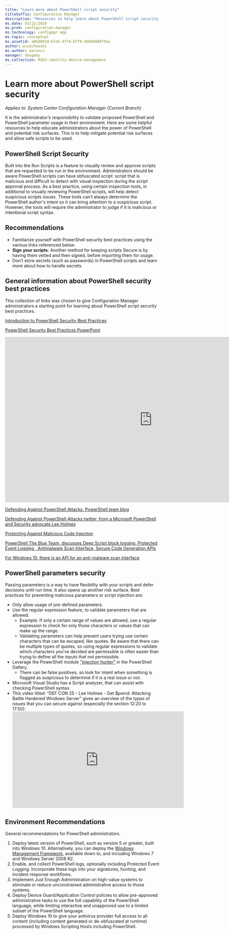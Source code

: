 ```yaml
---
title: "Learn more about PowerShell script security"
titleSuffix: Configuration Manager
description: "Resources to help learn about PowerShell script security."
ms.date: 03/22/2018
ms.prod: configuration-manager
ms.technology: configmgr-app
ms.topic: conceptual
ms.assetid: a0bd093d-67a5-4f74-bf79-dd604889f5ba
author: aczechowski
ms.author: aaroncz
manager: dougeby
ms.collection: M365-identity-device-management
---
```


# Learn more about PowerShell script security

*Applies to: System Center Configuration Manager (Current Branch)*

It is the administrator’s responsibility to validate proposed PowerShell and PowerShell parameter usage in their environment. Here are some helpful resources to help educate administrators about the power of PowerShell and potential risk surfaces. This is to help mitigate potential risk surfaces and allow safe scripts to be used.

## PowerShell Script Security
Built into the Run Scripts is a feature to visually review and approve scripts that are requested to be run in the environment. Administrators should be aware PowerShell scripts can have obfuscated script: script that is malicious and difficult to detect with visual inspection during the script approval process. As a best practice, using certain inspection tools, in additional to visually reviewing PowerShell scripts, will help detect suspicious scripts issues. These tools can’t always determine the PowerShell author's intent so it can bring attention to a suspicious script. However, the tools will require the administrator to judge if it is malicious or intentional script syntax.

## Recommendations
- Familiarize yourself with PowerShell security best practices using the various links referenced below.
- **Sign your scripts**: Another method for keeping scripts Secure is by having them vetted and then signed, before importing them for usage.
- Don’t store secrets (such as passwords) in PowerShell scripts and learn more about how to handle secrets.


## General information about PowerShell security best practices

This collection of links was chosen to give Configuration Manager administrators a starting point for learning about PowerShell script security best practices.  

[Introduction to PowerShell Security Best Practices](https://blogs.msdn.microsoft.com/powershell/2013/12/16/powershell-security-best-practices/ )

[PowerShell Security Best Practices PowerPoint](https://msdnshared.blob.core.windows.net/media/MSDNBlogsFS/prod.evol.blogs.msdn.com/CommunityServer.Blogs.Components.WeblogFiles/00/00/00/63/74/metablogapi/1055.PowerShell-Security-Best-Practices_3CA24C32.pptx)

<iframe src="https://channel9.msdn.com/Events/Blue-Hat-Security-Briefings/BlueHat-Security-Briefings-Fall-2013-Sessions/PowerShell-Best-Practices/player" width="960" height="540" allowFullScreen frameBorder="0"></iframe>

[Defending Against PowerShell Attacks, PowerShell team blog](https://blogs.msdn.microsoft.com/powershell/2017/10/23/defending-against-powershell-attacks/)

[Defending Against PowerShell Attacks twitter, from a Microsoft PowerShell and Security advocate Lee Holmes](https://twitter.com/Lee_Holmes/status/922462821081694208)

[Protecting Against Malicious Code Injection](https://blogs.msdn.microsoft.com/powershell/2006/11/22/protecting-against-malicious-code-injection/)

[PowerShell The Blue Team, discusses Deep Script block logging, Protected Event Logging , Antimalware Scan Interface, Secure Code Generation APIs](https://blogs.msdn.microsoft.com/powershell/2015/06/09/powershell-the-blue-team/)

[For Windows 10, there is an API for an anti-malware scan interface](https://cloudblogs.microsoft.com/microsoftsecure/2015/06/09/windows-10-to-offer-application-developers-new-malware-defenses/?source=mmpc)

## PowerShell parameters security
Passing parameters is a way to have flexibility with your scripts and defer decisions until run time. It also opens up another risk surface. 
Best practices for preventing malicious parameters or script injection are:

- Only allow usage of pre-defined parameters.
- Use the regular expression feature, to validate parameters that are allowed.
    - Example: If only a certain range of values are allowed, use a regular expression to check for only those characters or values that can make up the range.
    - Validating parameters can help prevent users trying use certain characters that can be escaped, like quotes. Be aware that there can be multiple types of quotes, so using regular expressions to validate which characters you’ve decided are permissible is often easier than trying to define all the inputs that not permissible.
- Leverage the PowerShell module ["injection hunter"](https://www.powershellgallery.com/packages/InjectionHunter/1.0.0) in the PowerShell Gallery.
    - There can be false positives, so look for intent when something is flagged as suspicious to determine if it is a real issue or not. 
- Microsoft Visual Studio has a Script analyzer, that can assist with checking PowerShell syntax.
- This video titled: “DEF CON 25 - Lee Holmes - Get $pwnd: Attacking Battle Hardened Windows Server” gives an overview of the types of issues that you can secure against (especially the section 12:20 to 17:50):
      <iframe width="560" height="315" src="https://www.youtube.com/embed/ahxMOAAani8" frameborder="0" allow="autoplay; encrypted-media" allowfullscreen></iframe>

## Environment Recommendations
General recommendations for PowerShell administrators.
1. Deploy latest version of PowerShell, such as version 5 or greater, built into Windows 10. Alternatively, you can deploy the [Windows Management Framework](https://www.microsoft.com/en-us/download/details.aspx?id=54616), available down to, and including Windows 7 and Windows Server 2008 R2. 
2. Enable, and collect PowerShell logs, optionally including Protected Event Logging. Incorporate these logs into your signatures, hunting, and incident response workflows.
3. Implement Just Enough Administration on high-value systems to eliminate or reduce unconstrained administrative access to those systems.
4. Deploy Device Guard/Application Control policies to allow pre-approved administrative tasks to use the full capability of the PowerShell language, while limiting interactive and unapproved use to a limited subset of the PowerShell language.
5. Deploy Windows 10 to give your antivirus provider full access to all content (including content generated or de-obfuscated at runtime) processed by Windows Scripting Hosts including PowerShell.
